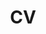 ---
title: 'CV'
aliases:
  - /cv.html
draft: false
description: 'Humble brag!'
name: Silvia Sellán
website_address: www.silviasellan.com
---
